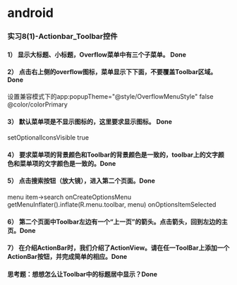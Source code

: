 # android
### 实习8(1)-Actionbar_Toolbar控件
#### 1）	显示大标题、小标题，Overflow菜单中有三个子菜单。 Done
#### 2）	点击右上侧的overflow图标，菜单显示下下面，不要覆盖Toolbar区域。Done
设置兼容模式下的app:popupTheme="@style/OverflowMenuStyle"
<item name="overlapAnchor">false</item>
<item name="android:colorBackground">@color/colorPrimary</item>
#### 3）	默认菜单项是不显示图标的，这里要求显示图标。 Done
setOptionalIconsVisible true
#### 4）	要求菜单项的背景颜色和Toolbar的背景颜色是一致的，toolbar上的文字颜色和菜单项的文字颜色是一致的。Done

#### 5）	点击搜索按钮（放大镜），进入第二个页面。Done
menu item->search
onCreateOptionsMenu getMenuInflater().inflate(R.menu.toolbar, menu)
onOptionsItemSelected
#### 6）	第二个页面中Toolbar左边有一个“上一页”的箭头。点击箭头，回到左边的主页。Done
#### 7）	在介绍ActionBar时，我们介绍了ActionView。请在任一ToolBar上添加一个ActionBar按钮，并完成简单的相应。Done

#### 思考题：想想怎么让Toolbar中的标题居中显示？Done
